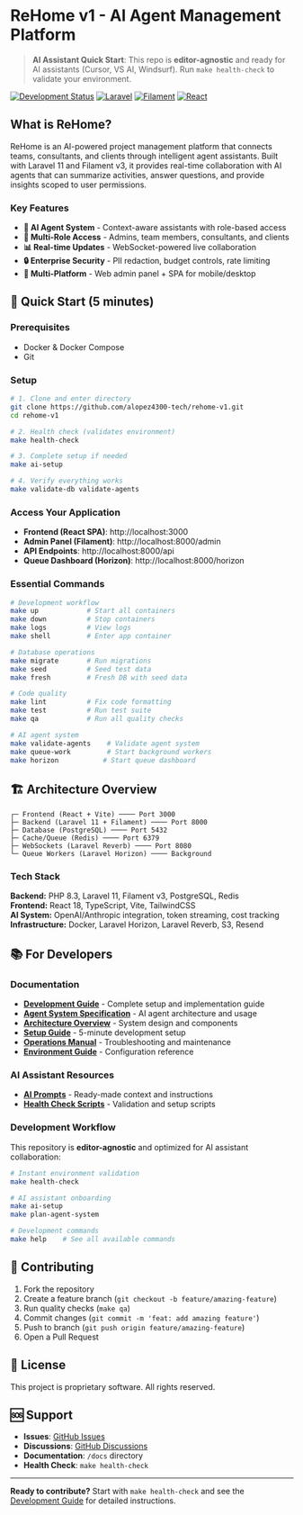 # ReHome v1 - AI Agent Management Platform

> **AI Assistant Quick Start**: This repo is **editor-agnostic** and ready for AI assistants (Cursor, VS AI, Windsurf). Run `make health-check` to validate your environment.

[![Development Status](https://img.shields.io/badge/status-active%20development-green)](https://github.com/alopez4300-tech/rehome-v1)
[![Laravel](https://img.shields.io/badge/Laravel-11.x-red)](https://laravel.com)
[![Filament](https://img.shields.io/badge/Filament-v3-orange)](https://filamentphp.com)
[![React](https://img.shields.io/badge/React-18.x-blue)](https://reactjs.org)

## What is ReHome?

ReHome is an AI-powered project management platform that connects teams, consultants, and clients through intelligent agent assistants. Built with Laravel 11 and Filament v3, it provides real-time collaboration with AI agents that can summarize activities, answer questions, and provide insights scoped to user permissions.

### Key Features

- **🤖 AI Agent System** - Context-aware assistants with role-based access
- **👥 Multi-Role Access** - Admins, team members, consultants, and clients
- **📊 Real-time Updates** - WebSocket-powered live collaboration
- **🔒 Enterprise Security** - PII redaction, budget controls, rate limiting
- **📱 Multi-Platform** - Web admin panel + SPA for mobile/desktop

## 🚀 Quick Start (5 minutes)

### Prerequisites
- Docker & Docker Compose
- Git

### Setup

```bash
# 1. Clone and enter directory
git clone https://github.com/alopez4300-tech/rehome-v1.git
cd rehome-v1

# 2. Health check (validates environment)
make health-check

# 3. Complete setup if needed
make ai-setup

# 4. Verify everything works
make validate-db validate-agents
```

### Access Your Application

- **Frontend (React SPA)**: http://localhost:3000
- **Admin Panel (Filament)**: http://localhost:8000/admin
- **API Endpoints**: http://localhost:8000/api
- **Queue Dashboard (Horizon)**: http://localhost:8000/horizon

### Essential Commands

```bash
# Development workflow
make up            # Start all containers
make down          # Stop containers
make logs          # View logs
make shell         # Enter app container

# Database operations
make migrate       # Run migrations
make seed          # Seed test data
make fresh         # Fresh DB with seed data

# Code quality
make lint          # Fix code formatting
make test          # Run test suite
make qa            # Run all quality checks

# AI agent system
make validate-agents    # Validate agent system
make queue-work         # Start background workers
make horizon           # Start queue dashboard
```

## 🏗️ Architecture Overview

```
┌─ Frontend (React + Vite) ──── Port 3000
├─ Backend (Laravel 11 + Filament) ──── Port 8000  
├─ Database (PostgreSQL) ──── Port 5432
├─ Cache/Queue (Redis) ──── Port 6379
├─ WebSockets (Laravel Reverb) ──── Port 8080
└─ Queue Workers (Laravel Horizon) ──── Background
```

### Tech Stack

**Backend:** PHP 8.3, Laravel 11, Filament v3, PostgreSQL, Redis  
**Frontend:** React 18, TypeScript, Vite, TailwindCSS  
**AI System:** OpenAI/Anthropic integration, token streaming, cost tracking  
**Infrastructure:** Docker, Laravel Horizon, Laravel Reverb, S3, Resend  

## 📚 For Developers

### Documentation

- **[Development Guide](/docs/development_guide.md)** - Complete setup and implementation guide
- **[Agent System Specification](/docs/agent_system_spec.md)** - AI agent architecture and usage
- **[Architecture Overview](/docs/architecture.md)** - System design and components
- **[Setup Guide](/docs/SETUP.md)** - 5-minute development setup
- **[Operations Manual](/docs/OPS.md)** - Troubleshooting and maintenance
- **[Environment Guide](/docs/ENV.md)** - Configuration reference

### AI Assistant Resources

- **[AI Prompts](/ai/prompts/)** - Ready-made context and instructions
- **[Health Check Scripts](/scripts/dev/)** - Validation and setup scripts

### Development Workflow

This repository is **editor-agnostic** and optimized for AI assistant collaboration:

```bash
# Instant environment validation
make health-check

# AI assistant onboarding
make ai-setup
make plan-agent-system

# Development commands
make help    # See all available commands
```

## 🤝 Contributing

1. Fork the repository
2. Create a feature branch (`git checkout -b feature/amazing-feature`)
3. Run quality checks (`make qa`)
4. Commit changes (`git commit -m 'feat: add amazing feature'`)
5. Push to branch (`git push origin feature/amazing-feature`)
6. Open a Pull Request

## 📄 License

This project is proprietary software. All rights reserved.

## 🆘 Support

- **Issues**: [GitHub Issues](https://github.com/alopez4300-tech/rehome-v1/issues)
- **Discussions**: [GitHub Discussions](https://github.com/alopez4300-tech/rehome-v1/discussions)
- **Documentation**: `/docs` directory
- **Health Check**: `make health-check`

---

**Ready to contribute?** Start with `make health-check` and see the [Development Guide](/docs/development_guide.md) for detailed instructions.